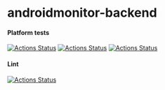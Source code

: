 # androidmonitor-backend

#### Platform tests

[![Actions Status](../../workflows/MacOS_Tests/badge.svg)](../../actions/workflows/test_macos.yml)
[![Actions Status](../../workflows/Win_Tests/badge.svg)](../../actions/workflows/test_win.yml)
[![Actions Status](../../workflows/Ubuntu_Tests/badge.svg)](../../actions/workflows/test_ubuntu.yml)

#### Lint

[![Actions Status](../../workflows/Lint/badge.svg)](../../actions/workflows/lint.yml)
